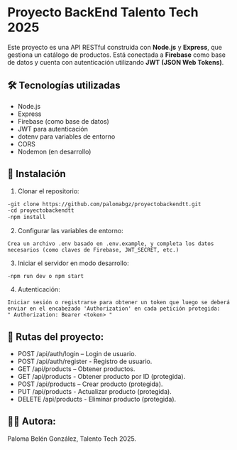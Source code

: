 # Proyecto BackEnd Talento Tech 2025

Este proyecto es una API RESTful construida con **Node.js** y **Express**, que gestiona un catálogo de productos. Está conectada a **Firebase** como base de datos y cuenta con autenticación utilizando **JWT (JSON Web Tokens)**.

## 🛠️ Tecnologías utilizadas

- Node.js
- Express
- Firebase (como base de datos)
- JWT para autenticación
- dotenv para variables de entorno
- CORS
- Nodemon (en desarrollo)


## 🚀 Instalación

1. Clonar el repositorio:

```bash
-git clone https://github.com/palomabgz/proyectobackendtt.git
-cd proyectobackendtt
-npm install
```

2. Configurar las variables de entorno:
````
Crea un archivo .env basado en .env.example, y completa los datos necesarios (como claves de Firebase, JWT_SECRET, etc.)
````

3. Iniciar el servidor en modo desarrollo:
````
-npm run dev o npm start
````

4. Autenticación:
````
Iniciar sesión o registrarse para obtener un token que luego se deberá enviar en el encabezado 'Authorization' en cada petición protegida:
" Authorization: Bearer <token> "
````

## 📌 Rutas del proyecto:
- POST /api/auth/login – Login de usuario.
- POST /api/auth/register - Registro de usuario.
- GET /api/products – Obtener productos.
- GET /api/products - Obtener producto por ID (protegida).
- POST /api/products – Crear producto (protegida).
- PUT /api/products - Actualizar producto (protegida).
- DELETE /api/products - Eliminar producto (protegida).

## 👩‍💻 Autora:
Paloma Belén González, Talento Tech 2025.
